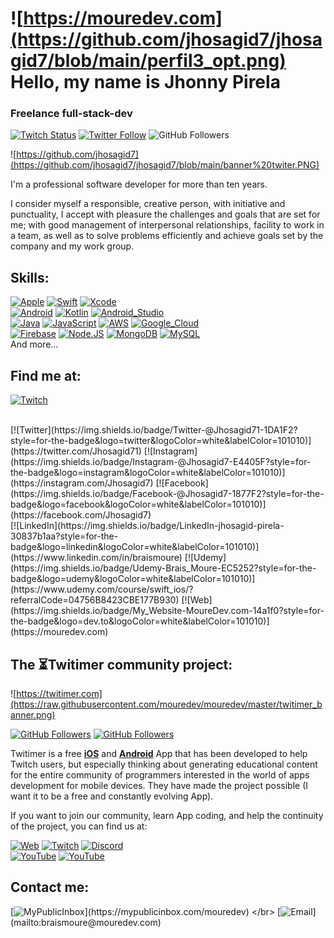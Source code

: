 

# ![https://mouredev.com](https://github.com/jhosagid7/jhosagid7/blob/main/perfil3_opt.png) Hello, my name is Jhonny Pirela
### Freelance full-stack-dev


[![Twitch Status](https://img.shields.io/twitch/status/Jhosagid7?style=social)](https://twitch.com/Jhosagid7)
[![Twitter Follow](https://img.shields.io/twitter/follow/Jhosagid71?style=social)](https://twitter.com/Jhosagid71)
![GitHub Followers](https://img.shields.io/github/followers/jhosagid7?style=social)

![https://github.com/jhosagid7](https://github.com/jhosagid7/jhosagid7/blob/main/banner%20twiter.PNG)

I'm a professional software developer for more than ten years.

I consider myself a responsible, creative person, with initiative and punctuality, I accept with pleasure the challenges and goals that are set for me; with good management of interpersonal relationships, facility to work in a team, as well as to solve problems efficiently and achieve goals set by the company and my work group.

## Skills:
[![Apple](https://img.shields.io/badge/iOS-999999?style=for-the-badge&logo=apple&logoColor=white&labelColor=101010)]()
[![Swift](https://img.shields.io/badge/Swift-FA7343?style=for-the-badge&logo=swift&logoColor=white&labelColor=101010)]()
[![Xcode](https://img.shields.io/badge/Xcode-1575F9?style=for-the-badge&logo=xcode&logoColor=white&labelColor=101010)]()
</br>
[![Android](https://img.shields.io/badge/Android-3DDC84?style=for-the-badge&logo=android&logoColor=white&labelColor=101010)]()
[![Kotlin](https://img.shields.io/badge/Kotlin-0095D5?style=for-the-badge&logo=kotlin&logoColor=white&labelColor=101010)]()
[![Android_Studio](https://img.shields.io/badge/Android_Studio-3DDC84?style=for-the-badge&logo=android-studio&logoColor=white&labelColor=101010)]()
</br>
[![Java](https://img.shields.io/badge/Java-007396?style=for-the-badge&logo=java&logoColor=white&labelColor=101010)]()
[![JavaScript](https://img.shields.io/badge/JavaScript-F7DF1E?style=for-the-badge&logo=javascript&logoColor=white&labelColor=101010)]()
[![AWS](https://img.shields.io/badge/AWS-232F3E?style=for-the-badge&logo=amazon-aws&logoColor=white&labelColor=101010)]()
[![Google_Cloud](https://img.shields.io/badge/Google_Cloud-4285F4?style=for-the-badge&logo=googlecloud&logoColor=white&labelColor=101010)]()
</br>
[![Firebase](https://img.shields.io/badge/Firebase-FFCA28?style=for-the-badge&logo=firebase&logoColor=white&labelColor=101010)]()
[![Node.JS](https://img.shields.io/badge/Node.JS-339933?style=for-the-badge&logo=node.js&logoColor=white&labelColor=101010)]()
[![MongoDB](https://img.shields.io/badge/MongoDB-47A248?style=for-the-badge&logo=mongodb&logoColor=white&labelColor=101010)]()
[![MySQL](https://img.shields.io/badge/MySQL-4479A1?style=for-the-badge&logo=mysql&logoColor=white&labelColor=101010)]()
</br>
And more...

## Find me at:

[![Twitch](https://img.shields.io/badge/Twitch-Jhosagid7-9146FF?style=for-the-badge&logo=twitch&logoColor=white&labelColor=101010)](https://twitch.tv/Jhosagid7)

</br>
[![Twitter](https://img.shields.io/badge/Twitter-@Jhosagid71-1DA1F2?style=for-the-badge&logo=twitter&logoColor=white&labelColor=101010)](https://twitter.com/Jhosagid71)
[![Instagram](https://img.shields.io/badge/Instagram-@Jhosagid7-E4405F?style=for-the-badge&logo=instagram&logoColor=white&labelColor=101010)](https://instagram.com/Jhosagid7)
[![Facebook](https://img.shields.io/badge/Facebook-@Jhosagid7-1877F2?style=for-the-badge&logo=facebook&logoColor=white&labelColor=101010)](https://facebook.com/Jhosagid7)
</br>
[![LinkedIn](https://img.shields.io/badge/LinkedIn-jhosagid-pirela-30837b1aa?style=for-the-badge&logo=linkedin&logoColor=white&labelColor=101010)](https://www.linkedin.com/in/braismoure)
[![Udemy](https://img.shields.io/badge/Udemy-Brais_Moure-EC5252?style=for-the-badge&logo=udemy&logoColor=white&labelColor=101010)](https://www.udemy.com/course/swift_ios/?referralCode=04756B8423CBE177B930)
[![Web](https://img.shields.io/badge/My_Website-MoureDev.com-14a1f0?style=for-the-badge&logo=dev.to&logoColor=white&labelColor=101010)](https://mouredev.com)

## The ⏳Twitimer community project:
![https://twitimer.com](https://raw.githubusercontent.com/mouredev/mouredev/master/twitimer_banner.png)

[![GitHub Followers](https://img.shields.io/github/stars/mouredev/Twitimer-iOS?label=Public%20iOS%20App%20repository&style=social)](https://github.com/mouredev/Twitimer-iOS)
[![GitHub Followers](https://img.shields.io/github/stars/mouredev/Twitimer-Android?label=Public%20Android%20App%20repository&style=social)](https://github.com/mouredev/Twitimer-Android)

Twitimer is a free **[iOS](https://apps.apple.com/us/app/twitimer-twitch-guide/id1564592351)** and **[Android](https://play.google.com/store/apps/details?id=com.mouredev.twitimer)** App that has been developed to help Twitch users, but especially thinking about generating educational content for the entire community of programmers interested in the world of apps development for mobile devices. They have made the project possible (I want it to be a free and constantly evolving App).

If you want to join our community, learn App coding, and help the continuity of the project, you can find us at:

[![Web](https://img.shields.io/badge/Twitimer.com-Official_site-3A1C66?style=for-the-badge&logoColor=white&labelColor=101010)](https://twitimer.com)
[![Twitch](https://img.shields.io/badge/Twitch-Live_coding-9146FF?style=for-the-badge&logo=twitch&logoColor=white&labelColor=101010)](https://twitch.tv/Jhosagid7)
[![Discord](https://img.shields.io/badge/Discord-Feedback_and_bugs-5865F2?style=for-the-badge&logo=discord&logoColor=white&labelColor=101010)](https://discord.gg/U3KjjfUfUJ)
</br>
[![YouTube](https://img.shields.io/badge/YouTube-Tutorials-FF0000?style=for-the-badge&logo=youtube&logoColor=white&labelColor=101010)](https://youtube.com/mouredevapps)
[![YouTube](https://img.shields.io/badge/YouTube-Twitch_live_backups-FF0000?style=for-the-badge&logo=youtube&logoColor=white&labelColor=101010)](https://youtube.com/mouredevbackups)




## Contact me:

[![MyPublicInbox](https://img.shields.io/badge/MyPublicInbox-MESSAGE+COFFEE_(FAST_RESPONSE)_Thank_you!-orange?style=for-the-badge&logo=buy-me-a-coffee&logoColor=white&labelColor=101010)](https://mypublicinbox.com/mouredev)
</br>
[![Email](https://img.shields.io/badge/braismoure@mouredev.com-my_personal_email_(slow_response)-D14836?style=for-the-badge&logo=gmail&logoColor=white&labelColor=101010)](mailto:braismoure@mouredev.com)
